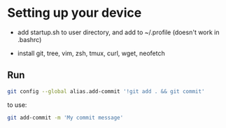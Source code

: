 # Setting up your device

* add startup.sh to user directory, and add to ~/.profile (doesn't work in .bashrc)

* install git, tree, vim, zsh, tmux, curl, wget, neofetch

## Run

```bash
git config --global alias.add-commit '!git add . && git commit'
```

to use:

```bash
git add-commit -m 'My commit message'
```